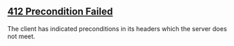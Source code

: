 ## [412 Precondition Failed](https://developer.mozilla.org/en-US/docs/Web/HTTP/Status/412)
The client has indicated preconditions in its headers which the server does not meet.
